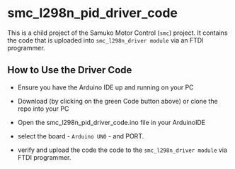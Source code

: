 # smc_l298n_pid_driver_code
This is a child project of the Samuko Motor Control (`smc`) project. It contains the code that is uploaded into `smc_l298n_driver module` via an FTDI programmer.


## How to Use the Driver Code
- Ensure you have the Arduino IDE up and running on your PC

- Download (by clicking on the green Code button above) or clone the repo into your PC

- Open the smc_l298n_pid_driver_code.ino file in your ArduinoIDE

- select the board - `Arduino UNO` - and PORT. 

- verify and upload the code the code to the `smc_l298n_driver module` via FTDI programmer.
